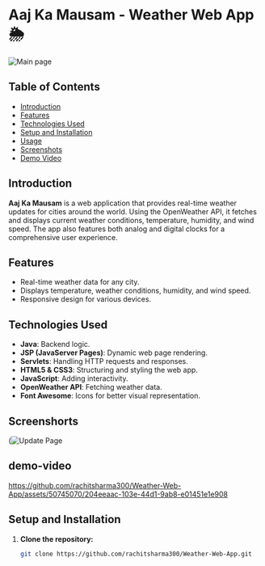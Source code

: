 # Aaj Ka Mausam - Weather Web App 🌦️
![Main page](https://github.com/rachitsharma300/Weather-Web-App/assets/50745070/35b32e03-1483-43b1-8889-d7a64d08db66)

## Table of Contents
- [Introduction](#introduction)
- [Features](#features)
- [Technologies Used](#technologies-used)
- [Setup and Installation](#setup-and-installation)
- [Usage](#usage)
- [Screenshots](#screenshorts)
- [Demo Video](#demo-video)


## Introduction
**Aaj Ka Mausam** is a web application that provides real-time weather updates for cities around the world. Using the OpenWeather API, it fetches and displays current weather conditions, temperature, humidity, and wind speed. The app also features both analog and digital clocks for a comprehensive user experience.

## Features
- Real-time weather data for any city.
- Displays temperature, weather conditions, humidity, and wind speed.
- Responsive design for various devices.


## Technologies Used
- **Java**: Backend logic.
- **JSP (JavaServer Pages)**: Dynamic web page rendering.
- **Servlets**: Handling HTTP requests and responses.
- **HTML5 & CSS3**: Structuring and styling the web app.
- **JavaScript**: Adding interactivity.
- **OpenWeather API**: Fetching weather data.
- **Font Awesome**: Icons for better visual representation.
## Screenshorts
  (![Update Page](https://github.com/rachitsharma300/Weather-Web-App/assets/50745070/e7986605-ec8b-4858-ab00-2e6e8680e5c2)
  
## demo-video
https://github.com/rachitsharma300/Weather-Web-App/assets/50745070/204eeaac-103e-44d1-9ab8-e01451e1e908


## Setup and Installation
1. **Clone the repository:**
   ```sh
   git clone https://github.com/rachitsharma300/Weather-Web-App.git
